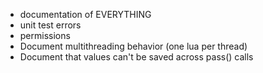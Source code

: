 - documentation of EVERYTHING
- unit test errors
- permissions
- Document multithreading behavior (one lua per thread)
- Document that values can't be saved across pass() calls